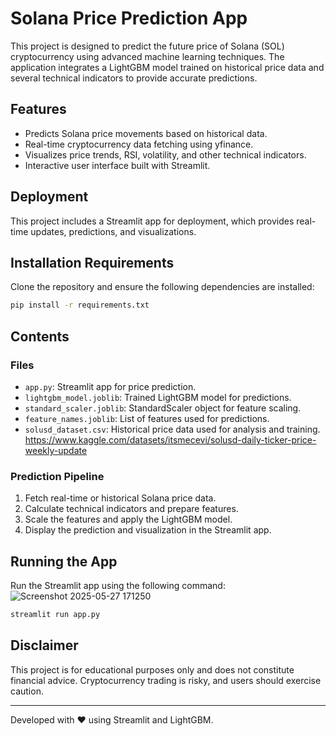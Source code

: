 
# Solana Price Prediction App

This project is designed to predict the future price of Solana (SOL) cryptocurrency using advanced machine learning techniques. The application integrates a LightGBM model trained on historical price data and several technical indicators to provide accurate predictions.

## Features
- Predicts Solana price movements based on historical data.
- Real-time cryptocurrency data fetching using yfinance.
- Visualizes price trends, RSI, volatility, and other technical indicators.
- Interactive user interface built with Streamlit.

## Deployment
This project includes a Streamlit app for deployment, which provides real-time updates, predictions, and visualizations.

## Installation Requirements
Clone the repository and ensure the following dependencies are installed:

```bash
pip install -r requirements.txt
```

## Contents
### Files
- `app.py`: Streamlit app for price prediction.
- `lightgbm_model.joblib`: Trained LightGBM model for predictions.
- `standard_scaler.joblib`: StandardScaler object for feature scaling.
- `feature_names.joblib`: List of features used for predictions.
- `solusd_dataset.csv`: Historical price data used for analysis and training. https://www.kaggle.com/datasets/itsmecevi/solusd-daily-ticker-price-weekly-update

### Prediction Pipeline
1. Fetch real-time or historical Solana price data.
2. Calculate technical indicators and prepare features.
3. Scale the features and apply the LightGBM model.
4. Display the prediction and visualization in the Streamlit app.

## Running the App
Run the Streamlit app using the following command:![Screenshot 2025-05-27 171250](https://github.com/user-attachments/assets/5556b624-85dc-4d09-b313-9308a16ab3a4)

```bash
streamlit run app.py
```

## Disclaimer
This project is for educational purposes only and does not constitute financial advice. Cryptocurrency trading is risky, and users should exercise caution.

---
Developed with ❤️ using Streamlit and LightGBM.

